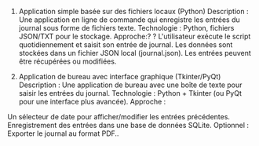 1. Application simple basée sur des fichiers locaux (Python)
Description :
Une application en ligne de commande qui enregistre les entrées du journal sous forme de fichiers texte.
Technologie : Python, fichiers JSON/TXT pour le stockage.
Approche:?
?
L'utilisateur exécute le script quotidiennement et saisit son entrée de journal.
Les données sont stockées dans un fichier JSON local (journal.json).
Les entrées peuvent être récupérées ou modifiées.


2. Application de bureau avec interface graphique (Tkinter/PyQt)
Description :
Une application de bureau avec une boîte de texte pour saisir les entrées du journal.
Technologie : Python + Tkinter (ou PyQt pour une interface plus avancée).
Approche :

Un sélecteur de date pour afficher/modifier les entrées précédentes.
Enregistrement des entrées dans une base de données SQLite.
Optionnel : Exporter le journal au format PDF..
